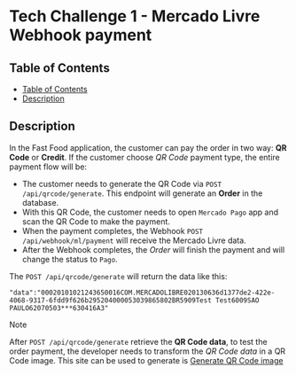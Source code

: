 # Tech Challenge 1 - Mercado Livre Webhook payment

## Table of Contents

- [Table of Contents](#table-of-contents)
- [Description](#description)


## Description

In the Fast Food application, the customer can pay the order in two way: **QR Code** or **Credit**.
If the customer choose *QR Code* payment type, the entire payment flow will be:

 - The customer needs to generate the QR Code via `POST /api/qrcode/generate`. This endpoint will generate an **Order** in the database.
 - With this QR Code, the customer needs to open `Mercado Pago` app and scan the QR Code to make the payment.
 - When the payment completes, the Webhook `POST /api/webhook/ml/payment` will receive the Mercado Livre data.
 - After the Webhook completes, the *Order* will finish the payment and will change the status to `Pago`.

The `POST /api/qrcode/generate` will return the data like this:

```
"data":"00020101021243650016COM.MERCADOLIBRE020130636d1377de2-422e-4068-9317-6fdd9f626b295204000053039865802BR5909Test Test6009SAO PAULO62070503***630416A3"
```

> [!NOTE]  
> After `POST /api/qrcode/generate` retrieve the **QR Code data**, to test the order payment, the developer needs to transform the *QR Code data* in a QR Code image. This site can be used to generate is [Generate QR Code image](https://br.qr-code-generator.com/)
